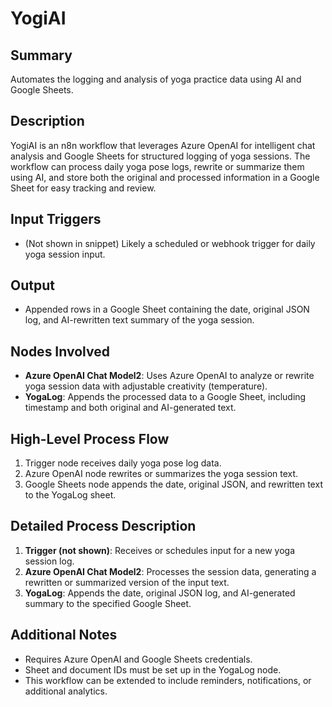 # YogiAI

## Summary
Automates the logging and analysis of yoga practice data using AI and Google Sheets.

## Description
YogiAI is an n8n workflow that leverages Azure OpenAI for intelligent chat analysis and Google Sheets for structured logging of yoga sessions. The workflow can process daily yoga pose logs, rewrite or summarize them using AI, and store both the original and processed information in a Google Sheet for easy tracking and review.

## Input Triggers
- (Not shown in snippet) Likely a scheduled or webhook trigger for daily yoga session input.

## Output
- Appended rows in a Google Sheet containing the date, original JSON log, and AI-rewritten text summary of the yoga session.

## Nodes Involved
- **Azure OpenAI Chat Model2**: Uses Azure OpenAI to analyze or rewrite yoga session data with adjustable creativity (temperature).
- **YogaLog**: Appends the processed data to a Google Sheet, including timestamp and both original and AI-generated text.

## High-Level Process Flow
1. Trigger node receives daily yoga pose log data.
2. Azure OpenAI node rewrites or summarizes the yoga session text.
3. Google Sheets node appends the date, original JSON, and rewritten text to the YogaLog sheet.

## Detailed Process Description
1. **Trigger (not shown)**: Receives or schedules input for a new yoga session log.
2. **Azure OpenAI Chat Model2**: Processes the session data, generating a rewritten or summarized version of the input text.
3. **YogaLog**: Appends the date, original JSON log, and AI-generated summary to the specified Google Sheet.

## Additional Notes
- Requires Azure OpenAI and Google Sheets credentials.
- Sheet and document IDs must be set up in the YogaLog node.
- This workflow can be extended to include reminders, notifications, or additional analytics.
